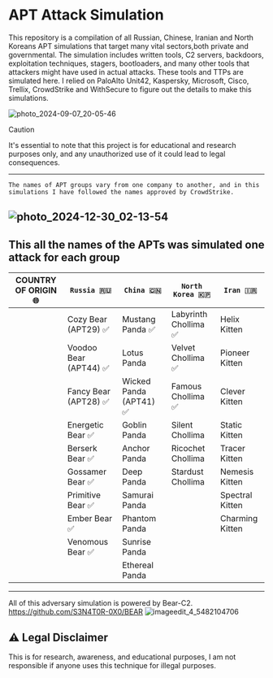 # APT Attack Simulation 
This repository is a compilation of all Russian, Chinese, Iranian and North Koreans APT simulations that target many vital sectors,both private and governmental. The simulation includes written tools, C2 servers, backdoors, exploitation techniques, stagers, bootloaders, and many other tools that attackers might have used in actual attacks. These tools and TTPs  are simulated here. I relied on PaloAlto Unit42, Kaspersky, Microsoft, Cisco, Trellix, CrowdStrike and WithSecure to figure out the details to make this simulations.

![photo_2024-09-07_20-05-46](https://github.com/user-attachments/assets/361596c1-5fdc-4f58-b91f-80507feccfd3)


> [!CAUTION]
> It's essential to note that this project is for educational and research purposes only, and any unauthorized use of it could lead to legal consequences.

---

`The names of APT groups vary from one company to another, and in this simulations I have followed the names approved by CrowdStrike.`

![photo_2024-12-30_02-13-54](https://github.com/user-attachments/assets/a3305839-89c9-4b26-ac74-047166cf4479)
---
This all the names of the APTs was simulated one attack for each group                           
 -------------------------------------------------------------------------------------------------------------------------
| **COUNTRY OF ORIGIN 🌐**|      `Russia 🇷🇺`      |        `China 🇨🇳`        |   `North Korea 🇰🇵`    |      `Iran 🇮🇷`       |
|------------------------|-----------------------|--------------------------|----------------------|----------------------|
|                        | Cozy Bear (APT29) ✅  | Mustang Panda ✅         | Labyrinth Chollima ✅ | Helix Kitten         |
|                        | Voodoo Bear (APT44) ✅| Lotus Panda             | Velvet Chollima ✅   |  Pioneer Kitten        |
|                        | Fancy Bear (APT28) ✅ | Wicked Panda (APT41) ✅ |  Famous Chollima ✅  | Clever Kitten          |
|                        | Energetic Bear ✅     | Goblin Panda            | Silent Chollima      | Static Kitten          |
|                        | Berserk Bear ✅       | Anchor Panda            | Ricochet Chollima    | Tracer Kitten          |
|                        | Gossamer Bear ✅      | Deep Panda              | Stardust Chollima    | Nemesis Kitten         |
|                        | Primitive Bear ✅     | Samurai Panda           |                      | Spectral Kitten        |
|                        | Ember Bear ✅         | Phantom Panda           |                      | Charming Kitten        |
|                        | Venomous Bear ✅      | Sunrise Panda           |                      |                        |
|                        |                       | Ethereal Panda          |                      |                        |
 --------------------------------------------------------------------------------------------------------------------------


All of this adversary simulation is powered by Bear-C2.
https://github.com/S3N4T0R-0X0/BEAR
![imageedit_4_5482104706](https://github.com/S3N4T0R-0X0/Bear/assets/121706460/a43fdb26-c4d6-4b3e-b494-baed4c4b137d)

## ⚠️ Legal Disclaimer
This is for research, awareness, and educational purposes, I am not responsible if anyone uses this technique for illegal purposes.

